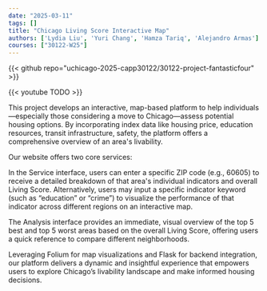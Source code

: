 ```yaml
---
date: "2025-03-11"
tags: []
title: "Chicago Living Score Interactive Map"
authors: ['Lydia Liu', 'Yuri Chang', 'Hamza Tariq', 'Alejandro Armas']
courses: ["30122-W25"]
---
```


{{< github repo="uchicago-2025-capp30122/30122-project-fantasticfour" >}}

{{< youtube TODO >}}

This project develops an interactive, map-based platform to help individuals—especially those considering a move to Chicago—assess potential housing options. By incorporating index data like housing price, education resources, transit infrastructure, safety, the platform offers a comprehensive overview of an area's livability.

Our website offers two core services:

In the Service interface, users can enter a specific ZIP code (e.g., 60605) to receive a detailed breakdown of that area's individual indicators and overall Living Score. Alternatively, users may input a specific indicator keyword (such as “education” or “crime”) to visualize the performance of that indicator across different regions on an interactive map.

The Analysis interface provides an immediate, visual overview of the top 5 best and top 5 worst areas based on the overall Living Score, offering users a quick reference to compare different neighborhoods.

Leveraging Folium for map visualizations and Flask for backend integration, our platform delivers a dynamic and insightful experience that empowers users to explore Chicago’s livability landscape and make informed housing decisions.
